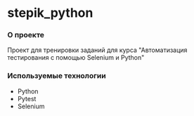 # stepik_python

### О проекте
Проект для тренировки заданий для курса "Автоматизация тестирования с помощью
Selenium и Python"

### Используемые технологии
- Python
- Pytest
- Selenium
